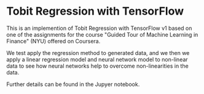 # Tobit Regression with TensorFlow
This is an implemention of Tobit Regression with TensorFlow v1 based on one of the assignments for the course "Guided Tour of Machine Learning in Finance" (NYU) offered on Coursera.

We test apply the regression method to generated data, and we then we apply a linear regression model and neural network model to non-linear data to see how neural networks help to overcome non-linearities in the data.

Further details can be found in the Jupyer notebook.
